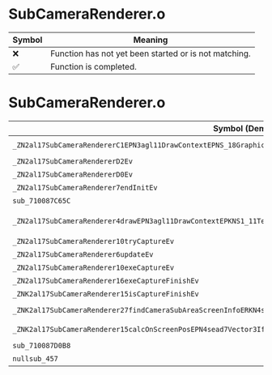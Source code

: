 # SubCameraRenderer.o
| Symbol | Meaning 
| ------------- | ------------- 
| :x: | Function has not yet been started or is not matching. 
| :white_check_mark: | Function is completed. 


# SubCameraRenderer.o
| Symbol (Demangled) | Symbol (Mangled) | Decompiled? |
| ------------- |  ------------- | ------------- |
| `_ZN2al17SubCameraRendererC1EPN3agl11DrawContextEPNS_18GraphicsSystemInfoEPNS_15ExecuteDirectorEPNS_15SceneCameraInfoE` | `al::SubCameraRenderer::SubCameraRenderer(agl::DrawContext *,al::GraphicsSystemInfo *,al::ExecuteDirector *,al::SceneCameraInfo *)` | :white_check_mark: |
| `_ZN2al17SubCameraRendererD2Ev` | `al::SubCameraRenderer::~SubCameraRenderer()` | :white_check_mark: |
| `_ZN2al17SubCameraRendererD0Ev` | `al::SubCameraRenderer::~SubCameraRenderer()` | :white_check_mark: |
| `_ZN2al17SubCameraRenderer7endInitEv` | `al::SubCameraRenderer::endInit(void)` | :white_check_mark: |
| `sub_710087C65C` | `` | :white_check_mark: |
| `_ZN2al17SubCameraRenderer4drawEPN3agl11DrawContextEPKNS1_11TextureDataES6_S6_S6_PKNS1_17RenderTargetDepthEb` | `al::SubCameraRenderer::draw(agl::DrawContext *,agl::TextureData const*,agl::TextureData const*,agl::TextureData const*,agl::TextureData const*,agl::RenderTargetDepth const*,bool)` | :white_check_mark: |
| `_ZN2al17SubCameraRenderer10tryCaptureEv` | `al::SubCameraRenderer::tryCapture(void)` | :white_check_mark: |
| `_ZN2al17SubCameraRenderer6updateEv` | `al::SubCameraRenderer::update(void)` | :white_check_mark: |
| `_ZN2al17SubCameraRenderer10exeCaptureEv` | `al::SubCameraRenderer::exeCapture(void)` | :white_check_mark: |
| `_ZN2al17SubCameraRenderer16exeCaptureFinishEv` | `al::SubCameraRenderer::exeCaptureFinish(void)` | :white_check_mark: |
| `_ZNK2al17SubCameraRenderer15isCaptureFinishEv` | `al::SubCameraRenderer::isCaptureFinish(void)const` | :white_check_mark: |
| `_ZNK2al17SubCameraRenderer27findCameraSubAreaScreenInfoERKN4sead7Vector3IfEE` | `al::SubCameraRenderer::findCameraSubAreaScreenInfo(sead::Vector3<float> const&)const` | :white_check_mark: |
| `_ZNK2al17SubCameraRenderer15calcOnScreenPosEPN4sead7Vector3IfEERKS3_` | `al::SubCameraRenderer::calcOnScreenPos(sead::Vector3<float> *,sead::Vector3<float> const&)const` | :white_check_mark: |
| `sub_710087D0B8` | `` | :white_check_mark: |
| `nullsub_457` | `` | :white_check_mark: |
